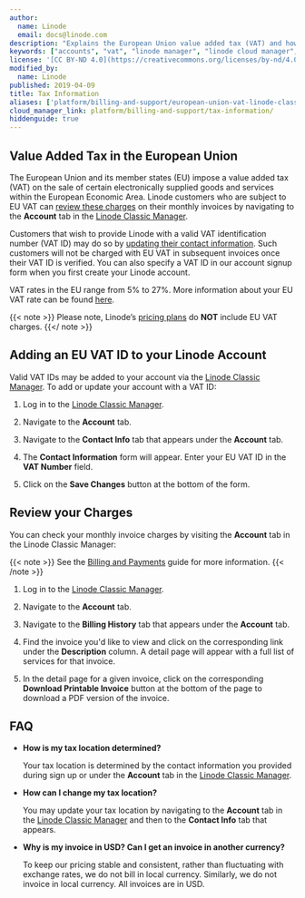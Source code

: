 ```yaml
---
author:
  name: Linode
  email: docs@linode.com
description: "Explains the European Union value added tax (VAT) and how to add a registration number to your account."
keywords: ["accounts", "vat", "linode manager", "linode cloud manager", "manager", "taxes", "tax information", "usd", "vat id", "eu", "european union"]
license: '[CC BY-ND 4.0](https://creativecommons.org/licenses/by-nd/4.0)'
modified_by:
  name: Linode
published: 2019-04-09
title: Tax Information
aliases: ['platform/billing-and-support/european-union-vat-linode-classic-manager/']
cloud_manager_link: platform/billing-and-support/tax-information/
hiddenguide: true
---
```


## Value Added Tax in the European Union

The European Union and its member states (EU) impose a value added tax (VAT) on the sale of certain electronically supplied goods and services within the European Economic Area. Linode customers who are subject to EU VAT can [review these charges](#review-your-charges) on their monthly invoices by navigating to the **Account** tab in the [Linode Classic Manager](https://manager.linode.com).

Customers that wish to provide Linode with a valid VAT identification number (VAT ID) may do so by [updating their contact information](#adding-an-eu-vat-id-to-your-linode-account). Such customers will not be charged with EU VAT in subsequent invoices once their VAT ID is verified. You can also specify a VAT ID in our account signup form when you first create your Linode account.

VAT rates in the EU range from 5% to 27%. More information about your EU VAT rate can be found [here](https://ec.europa.eu/taxation_customs/business/vat_en).

{{< note >}}
Please note, Linode’s [pricing plans](/docs/platform/billing-and-support/billing-and-payments/#linode-cloud-hosting-and-backups) do **NOT** include EU VAT charges.
{{</ note >}}

## Adding an EU VAT ID to your Linode Account

Valid VAT IDs may be added to your account via the [Linode Classic Manager](https://manager.linode.com). To add or update your account with a VAT ID:

1. Log in to the [Linode Classic Manager](https://manager.linode.com).

1. Navigate to the **Account** tab.

1. Navigate to the **Contact Info** tab that appears under the **Account** tab.

1. The **Contact Information** form will appear. Enter your EU VAT ID in the **VAT Number** field.

1. Click on the **Save Changes** button at the bottom of the form.

## Review your Charges

You can check your monthly invoice charges by visiting the **Account** tab in the Linode Classic Manager:

{{< note >}}
See the [Billing and Payments](/docs/platform/billing-and-support/billing-and-payments-classic-manager/) guide for more information.
{{< /note >}}

1. Log in to the [Linode Classic Manager](https://manager.linode.com).

1. Navigate to the **Account** tab.

1. Navigate to the **Billing History** tab that appears under the **Account** tab.

1. Find the invoice you'd like to view and click on the corresponding link under the **Description** column. A detail page will appear with a full list of services for that invoice.

1. In the detail page for a given invoice, click on the corresponding **Download Printable Invoice** button at the bottom of the page to download a PDF version of the invoice.

## FAQ

-   **How is my tax location determined?**

    Your tax location is determined by the contact information you provided during sign up or under the **Account** tab in the [Linode Classic Manager](https://manager.linode.com).

-   **How can I change my tax location?**

    You may update your tax location by navigating to the **Account** tab in the [Linode Classic Manager](https://manager.linode.com) and then to the **Contact Info** tab that appears.

-   **Why is my invoice in USD? Can I get an invoice in another currency?**

    To keep our pricing stable and consistent, rather than fluctuating with exchange rates, we do not bill in local currency. Similarly, we do not invoice in local currency. All invoices are in USD.